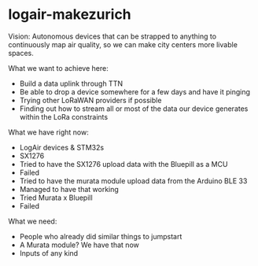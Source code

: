 # logair-makezurich

Vision:
Autonomous devices that can be strapped to anything to continuously map air quality, so we can make city centers more livable spaces.

What we want to achieve here:
- Build a data uplink through TTN
- Be able to drop a device somewhere for a few days and have it pinging
- Trying other LoRaWAN providers if possible
- Finding out how to stream all or most of the data our device generates within the LoRa constraints

What we have right now:
- LogAir devices & STM32s
- SX1276
- Tried to have the SX1276 upload data with the Bluepill as a MCU
- Failed
- Tried to have the murata module upload data from the Arduino BLE 33
- Managed to have that working
- Tried Murata x Bluepill
- Failed

What we need:
- People who already did similar things to jumpstart
- A Murata module? We have that now
- Inputs of any kind
